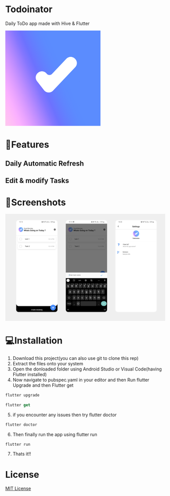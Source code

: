 # Todoinator

Daily ToDo app made with Hive & Flutter

<img src="https://github.com/Afroz-Shaikh/Todoinator/blob/main/Frame%201.png" alt="s1" width="300">

# 🚀Features
## Daily Automatic Refresh 
## Edit & modify Tasks  



# 📱Screenshots

<img src="https://github.com/Afroz-Shaikh/Todoinator/blob/main/assets/todoinator.png" alt="s1" width="800">




# 💻Installation

1) Download this project(you can also use git to clone this rep)
2) Extract the files onto your system
3) Open the donloaded folder using Android Studio or Visual Code(having Flutter installed)
4) Now navigate to pubspec.yaml in your editor and then Run flutter Upgrade and then Flutter get
```dart
flutter upgrade
```
```dart
flutter get
```
5) if you encounter any issues then try flutter doctor
```dart
flutter doctor
```
6) Then finally run the app using flutter run
```dart
flutter run
```
7) Thats it!! 

# License
<a href="https://github.com/Afroz-Shaikh/happify-app/blob/master/LICENSE">MIT License</a>
